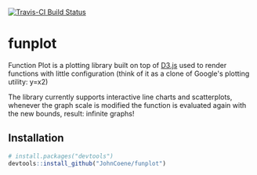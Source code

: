 [![Travis-CI Build Status](https://travis-ci.org/JohnCoene/funplot.svg?branch=master)](https://travis-ci.org/JohnCoene/funplot)

# funplot

Function Plot is a plotting library built on top of [D3.js](https://d3js.org/) used to render functions with little configuration (think of it as a clone of Google's plotting utility: y=x2)

The library currently supports interactive line charts and scatterplots, whenever the graph scale is modified the function is evaluated again with the new bounds, result: infinite graphs!

## Installation

``` r
# install.packages("devtools")
devtools::install_github("JohnCoene/funplot")
```
